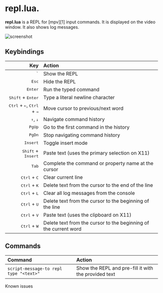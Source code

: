 repl.lua.
========

**repl.lua** is a REPL for [mpv][1] input commands. It is displayed on the
video window. It also shows log messages.

![screenshot](https://rossy.github.io/mpv-repl/screen.png)

Keybindings
-----------

| Key | Action |
| ---: | :--- |
| <kbd>`</kbd> | Show the REPL |
| <kbd>Esc</kbd> | Hide the REPL |
| <kbd>Enter</kbd> | Run the typed command |
| <kbd>Shift</kbd> + <kbd>Enter</kbd> | Type a literal newline character |
| <kbd>Ctrl</kbd> + <kbd>←</kbd>, <kbd>Ctrl</kbd> + <kbd>→</kbd> | Move cursor to previous/next word |
| <kbd>↑</kbd>, <kbd>↓</kbd> | Navigate command history |
| <kbd>PgUp</kbd> | Go to the first command in the history |
| <kbd>PgDn</kbd> | Stop navigating command history |
| <kbd>Insert</kbd> | Toggle insert mode |
| <kbd>Shift</kbd> + <kbd>Insert</kbd> | Paste text (uses the primary selection on X11) |
| <kbd>Tab</kbd> | Complete the command or property name at the cursor |
| <kbd>Ctrl</kbd> + <kbd>C</kbd> | Clear current line |
| <kbd>Ctrl</kbd> + <kbd>K</kbd> | Delete text from the cursor to the end of the line |
| <kbd>Ctrl</kbd> + <kbd>L</kbd> | Clear all log messages from the console |
| <kbd>Ctrl</kbd> + <kbd>U</kbd> | Delete text from the cursor to the beginning of the line |
| <kbd>Ctrl</kbd> + <kbd>V</kbd> | Paste text (uses the clipboard on X11) |
| <kbd>Ctrl</kbd> + <kbd>W</kbd> | Delete text from the cursor to the beginning of the current word |

Commands
--------

| Command | Action |
| :--- | :--- |
| ``script-message-to repl type "<text>"`` | Show the REPL and pre-fill it with the provided text |

Known issues
